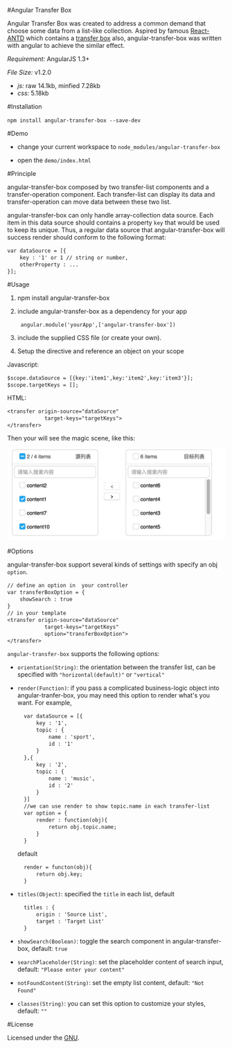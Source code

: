 #Angular Transfer Box

Angular Transfer Box was created to address a common demand that choose some data from a list-like collection. Aspired by famous [React-ANTD](https://ant.design/docs/react/introduce 'antd-docs') which contains a [transfer box](https://ant.design/components/transfer/) also, angular-transfer-box was written with angular to achieve the similar effect.

*Requirement:* AngularJS 1.3+

*File Size:* v1.2.0

* *js:* raw 14.1kb, minfied 7.28kb
* *css:* 5.18kb

#Installation

`npm install angular-transfer-box --save-dev`

#Demo

* change your current workspace to `node_modules/angular-transfer-box`

* open the `demo/index.html`

#Principle

angular-transfer-box composed by two transfer-list components and a transfer-operation component. Each transfer-list can display its data and transfer-operation can move data between these two list.

angular-transfer-box can only handle array-collection data source. Each item in this data source should contains a property `key` that would be used to keep its unique. Thus, a regular data source that angular-transfer-box will success render should conform to the following format:

	var dataSource = [{
		key : '1' or 1 // string or number,
		otherProperty : ...
	}];


#Usage

1. npm install angular-transfer-box 

2. include angular-transfer-box as a dependency for your app

		angular.module('yourApp',['angular-transfer-box'])
	
3. include the supplied CSS file (or create your own).

4.	Setup the directive and reference an object on your scope

Javascript:

	$scope.dataSource = [{key:'item1',key:'item2',key:'item3'}];
	$scope.targetKeys = [];
	
HTML:

	<transfer origin-source="dataSource"
				target-keys="targetKeys">
	</transfer>
				
Then your will see the magic scene, like this:

![demo.png](https://github.com/sudazx/zero-public-image/blob/master/angular-transfer-box-demo.png?raw=true)

#Options

angular-transfer-box support several kinds of settings with specify an obj `option`.

	// define an option in  your controller
	var transferBoxOption = {
		showSearch : true
	}
	// in your template
	<transfer origin-source="dataSource"
				target-keys="targetKeys"
				option="transferBoxOption">
	</transfer>
		

`angular-transfer-box` supports the following options:

* `orientation(String)`: the orientation between the transfer list, can be specified with `"horizontal(default)"` or `"vertical"`
* `render(Function)`: if you pass a complicated business-logic object into angular-tranfer-box, you may need this option to render what's you want. For example,

		var dataSource = [{
			key : '1',
			topic : {
				name : 'sport',
				id : '1'
			}
		},{
			key : '2',
			topic : {
				name : 'music',
				id : '2'
			}
		}]
		//we can use render to show topic.name in each transfer-list
		var option = {
			render : function(obj){
				return obj.topic.name;
			}	
		}	
		
	default

		render = functon(obj){
			return obj.key;
		}
* `titles(Object)`: specified the `title` in each list, default

		titles : {
			origin : 'Source List',
			target : 'Target List'
		}
* `showSearch(Boolean)`: toggle the search component in angular-transfer-box, default: `true`
* `searchPlaceholder(String)`: set the placeholder content of search input, default: `"Please enter your content"`
* `notFoundContent(String)`: set the empty list content, default: `"Not Found"`
* `classes(String)`: you can set this option to customize your styles, default: `""` 
	


#License

Licensed under the [GNU](http://www.gnu.org/licenses/).


 
    
